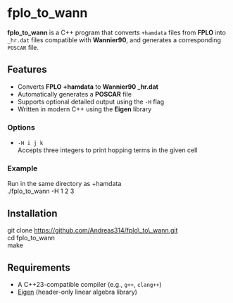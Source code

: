 # fplo\_to\_wann

**fplo_to_wann** is a C++ program that converts `+hamdata` files from **FPLO** into `_hr.dat` files compatible with **Wannier90**, and generates a corresponding `POSCAR` file.

## Features

- Converts **FPLO +hamdata** to **Wannier90 _hr.dat**
- Automatically generates a **POSCAR** file
- Supports optional detailed output using the `-H` flag
- Written in modern C++ using the **Eigen** library

### Options

- `-H i j k`  
  Accepts three integers to print hopping terms in the given cell

### Example

Run in the same directory as +hamdata \
./fplo\_to\_wann -H 1 2 3

## Installation
git clone https://github.com/Andreas314/fplo\_to\_wann.git \
cd fplo\_to\_wann \
make

## Requirements

- A C++23-compatible compiler (e.g., `g++`, `clang++`)
- [Eigen](https://eigen.tuxfamily.org/) (header-only linear algebra library)
